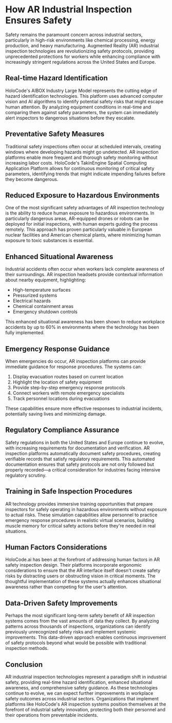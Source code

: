 # How AR Industrial Inspection Ensures Safety

Safety remains the paramount concern across industrial sectors, particularly in high-risk environments like chemical processing, energy production, and heavy manufacturing. Augmented Reality (AR) industrial inspection technologies are revolutionizing safety protocols, providing unprecedented protections for workers while enhancing compliance with increasingly stringent regulations across the United States and Europe.

## Real-time Hazard Identification

HoloCode's AIBOX Industry Large Model represents the cutting edge of hazard identification technologies. This platform uses advanced computer vision and AI algorithms to identify potential safety risks that might escape human attention. By analyzing equipment conditions in real-time and comparing them against safety parameters, the system can immediately alert inspectors to dangerous situations before they escalate.

## Preventative Safety Measures

Traditional safety inspections often occur at scheduled intervals, creating windows where developing hazards might go undetected. AR inspection platforms enable more frequent and thorough safety monitoring without increasing labor costs. HoloCode's TakinEngine Spatial Computing Application Platform allows for continuous monitoring of critical safety parameters, identifying trends that might indicate impending failures before they become dangerous.

## Reduced Exposure to Hazardous Environments

One of the most significant safety advantages of AR inspection technology is the ability to reduce human exposure to hazardous environments. In particularly dangerous areas, AR-equipped drones or robots can be deployed for initial inspections, with human experts guiding the process remotely. This approach has proven particularly valuable in European nuclear facilities and American chemical plants, where minimizing human exposure to toxic substances is essential.

## Enhanced Situational Awareness

Industrial accidents often occur when workers lack complete awareness of their surroundings. AR inspection headsets provide contextual information about nearby equipment, highlighting:

- High-temperature surfaces
- Pressurized systems
- Electrical hazards
- Chemical containment areas
- Emergency shutdown controls

This enhanced situational awareness has been shown to reduce workplace accidents by up to 60% in environments where the technology has been fully implemented.

## Emergency Response Guidance

When emergencies do occur, AR inspection platforms can provide immediate guidance for response procedures. The systems can:

1. Display evacuation routes based on current location
2. Highlight the location of safety equipment
3. Provide step-by-step emergency response protocols
4. Connect workers with remote emergency specialists
5. Track personnel locations during evacuations

These capabilities ensure more effective responses to industrial incidents, potentially saving lives and minimizing damage.

## Regulatory Compliance Assurance

Safety regulations in both the United States and Europe continue to evolve, with increasing requirements for documentation and verification. AR inspection platforms automatically document safety procedures, creating verifiable records that satisfy regulatory requirements. This automated documentation ensures that safety protocols are not only followed but properly recorded—a critical consideration for industries facing intensive regulatory scrutiny.

## Training in Safe Inspection Procedures

AR technology provides immersive training opportunities that prepare inspectors for safely operating in hazardous environments without exposure to actual risks. These simulation capabilities allow personnel to practice emergency response procedures in realistic virtual scenarios, building muscle memory for critical safety actions before they're needed in real situations.

## Human Factors Considerations

HoloCode.ai has been at the forefront of addressing human factors in AR safety inspection design. Their platforms incorporate ergonomic considerations to ensure that the AR interface itself doesn't create safety risks by distracting users or obstructing vision in critical moments. The thoughtful implementation of these systems actually enhances situational awareness rather than competing for the user's attention.

## Data-Driven Safety Improvements

Perhaps the most significant long-term safety benefit of AR inspection systems comes from the vast amounts of data they collect. By analyzing patterns across thousands of inspections, organizations can identify previously unrecognized safety risks and implement systemic improvements. This data-driven approach enables continuous improvement of safety protocols beyond what would be possible with traditional inspection methods.

## Conclusion

AR industrial inspection technologies represent a paradigm shift in industrial safety, providing real-time hazard identification, enhanced situational awareness, and comprehensive safety guidance. As these technologies continue to evolve, we can expect further improvements in workplace safety outcomes across industrial sectors. Organizations that implement platforms like HoloCode's AR inspection systems position themselves at the forefront of industrial safety innovation, protecting both their personnel and their operations from preventable incidents. 